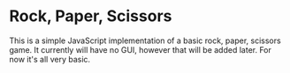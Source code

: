 # Rock, Paper, Scissors

This is a simple JavaScript implementation of a basic rock, paper, scissors game. It currently will have no GUI, however that will be added later. For now it's all very basic.